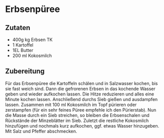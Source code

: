 # Erbsenpüree

## Zutaten

- 400g kg Erbsen TK
- 1 Kartoffel
- 1EL Butter
- 200 ml Kokosmilch

## Zubereitung

Für das Erbsenpüree die Kartoffeln schälen und in Salzwasser kochen, bis sie fast weich sind. Dann die gefrorenen Erbsen in das kochende Wasser geben und wieder aufkochen lassen. Die Hitze reduzieren und alles eine Minute kochen lassen. Anschließend durchs Sieb gießen und ausdampfen lassen. Zusammen mit 100 ml Kokosmilch im Topf pürieren oder zerstampfen (für ein sehr feines Püree empfehle ich den Pürierstab). Nun die Masse durch ein Sieb streichen, so bleiben die Erbsenschalen und Rückstände der Minzeblätter im Sieb. Zuletzt die restliche Kokosmilch hinzufügen und nochmals kurz aufkochen, ggf. etwas Wasser hinzugeben. Mit Salz und Pfeffer abschmecken.
